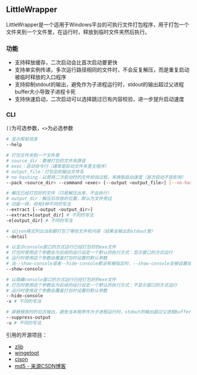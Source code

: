 ## LittleWrapper

LittleWrapper是一个适用于Windows平台的可执行文件打包程序，用于打包一个文件夹到一个文件里，在运行时，释放到临时文件夹然后执行。

### 功能

+ 支持释放缓存，二次启动会比首次启动要更快
+ 支持单实例传递，多次运行路径相同的文件时，不会反复解压，而是重复启动被临时释放的入口程序
+ 支持抑制stdout的输出，避免作为子进程运行时，stdout的输出超过父进程buffer大小导致子进程卡死
+ 支持快速启动，二次启动可以选择跳过已有内容校验，进一步提升启动速度

### CLI

`[]`为可选参数，`<>`为必选参数

```bash
# 显示帮助信息
--help

# 打包文件夹到一个文件里
# source_dir：要被打包的文件夹路径
# exec：启动命令行（通常是启动文件夹里主程序）
# output_file：打包后的输出文件名
# no-hashing：以禁用二次启动时的文件校验过程，来换取启动速度（首次启动不受影响）
--pack <source_dir> --command <exec> [--output <output_file>] [--no-hashing]

# 解压已经打包好的文件（只是解压出来，不会执行）
# output_dir：解压后存放的位置，默认为文件旁边
# 功能一样，但有3种不同的写法
--extract [--output <output_dir>]
--extract=[output_dir] # 不同的写法
-e[output_dir] # 不同的写法

# 以json格式列出当前都打包了哪些文件和内容（结果会输出到stdout里）
--detail

# 以显示console窗口的方式运行已经打包好的exe文件
# 打包时使用这个参数会为后续的运行设定一个默认的执行方式：显示窗口的方式运行
# 运行时使用这个参数会覆盖打包时设置的默认参数
# 当--show-console或者--hide-console都没有被指定时，--show-console会被设置成默认值
--show-console

# 以隐藏console窗口的方式运行已经打包好的exe文件
# 打包时使用这个参数会为后续的运行设定一个默认的执行方式：不显示窗口的方式运行
# 运行时使用这个参数会覆盖打包时设置的默认参数
--hide-console
-x # 不同的写法

# 屏蔽释放时的日志输出，避免当本程序作为子进程运行时，stdout的输出超过父进程buffer大小导致子进程卡死
--suppress-output
-u # 不同的写法
```

引用的开源项目：

+ [zlib](http://www.zlib.net)
+ [wingetopt](https://github.com/alex85k/wingetopt)
+ [cjson](https://sourceforge.net/projects/cjson)
+ [md5 - 来源CSDN博客](https://blog.csdn.net/wudishine/article/details/42466831)